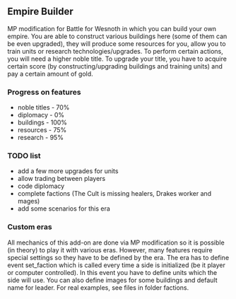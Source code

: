 ## Empire Builder
MP modification for Battle for Wesnoth in which you can build your own empire. You are able to construct various buildings here (some of them can be even upgraded), they will produce some resources for you, allow you to train units or research  technologies/upgrades. To perform certain actions, you will need a higher noble title. To upgrade your title, you have to acquire certain score (by constructing/upgrading buildings and training units) and pay a certain amount of gold.

### Progress on features
* noble titles -  70%
* diplomacy    -   0%
* buildings    - 100%
* resources    -  75%
* research     -  95%

### TODO list
* add a few more upgrades for units
* allow trading between players
* code diplomacy
* complete factions (The Cult is missing healers, Drakes worker and mages)
* add some scenarios for this era

### Custom eras
All mechanics of this add-on are done via MP modification so it is possible (in theory) to play it with various eras. However, many features require special settings so they have to be defined by the era. The era has to define event set_faction which is called every time a side is initialized (be it player or computer controlled). In this event you have to define units which the side will use. You can also define images for some buildings and default name for leader. For real examples, see files in folder factions.
